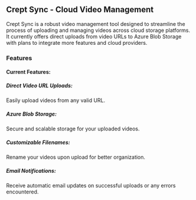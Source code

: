 ## Crept Sync - Cloud Video Management

Crept Sync is a robust video management tool designed to streamline the process of uploading and managing videos across cloud storage platforms. It currently offers direct uploads from video URLs to Azure Blob Storage with plans to integrate more features and cloud providers.


### Features

#### Current Features:

##### Direct Video URL Uploads:
Easily upload videos from any valid URL.
##### Azure Blob Storage:
Secure and scalable storage for your uploaded videos.
##### Customizable Filenames:
Rename your videos upon upload for better organization.
##### Email Notifications:
Receive automatic email updates on successful uploads or any errors encountered.
